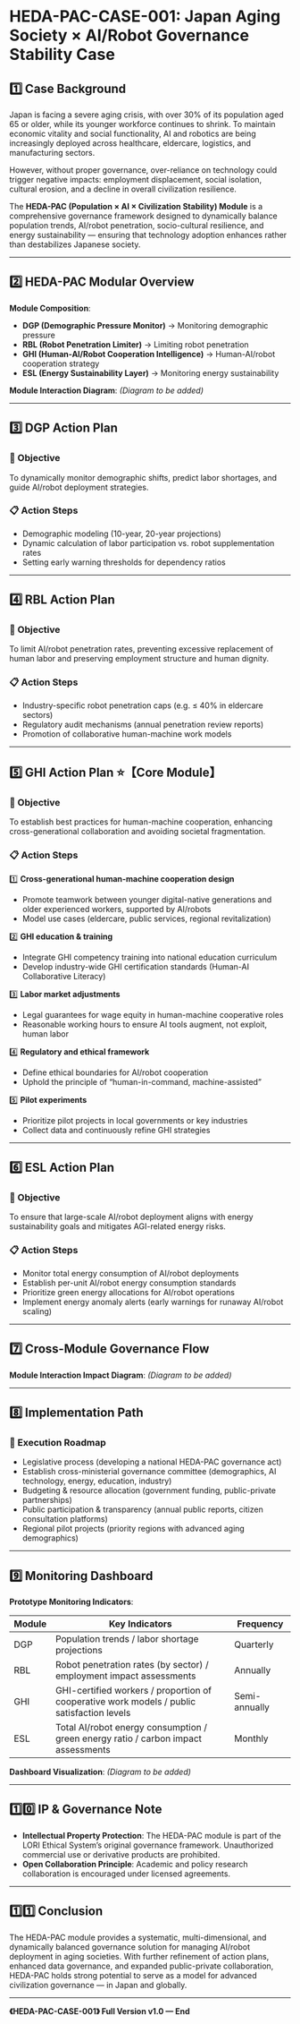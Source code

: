 # HEDA-PAC-CASE-001: Japan Aging Society × AI/Robot Governance Stability Case

## 1️⃣ Case Background

Japan is facing a severe aging crisis, with over 30% of its population aged 65 or older, while its younger workforce continues to shrink.
To maintain economic vitality and social functionality, AI and robotics are being increasingly deployed across healthcare, eldercare, logistics, and manufacturing sectors.

However, without proper governance, over-reliance on technology could trigger negative impacts: employment displacement, social isolation, cultural erosion, and a decline in overall civilization resilience.

The **HEDA-PAC (Population × AI × Civilization Stability) Module** is a comprehensive governance framework designed to dynamically balance population trends, AI/robot penetration, socio-cultural resilience, and energy sustainability — ensuring that technology adoption enhances rather than destabilizes Japanese society.

---

## 2️⃣ HEDA-PAC Modular Overview

**Module Composition**:
- **DGP (Demographic Pressure Monitor)** → Monitoring demographic pressure
- **RBL (Robot Penetration Limiter)** → Limiting robot penetration
- **GHI (Human-AI/Robot Cooperation Intelligence)** → Human-AI/robot cooperation strategy
- **ESL (Energy Sustainability Layer)** → Monitoring energy sustainability

**Module Interaction Diagram**:
_(Diagram to be added)_

---

## 3️⃣ DGP Action Plan

### 🎯 Objective
To dynamically monitor demographic shifts, predict labor shortages, and guide AI/robot deployment strategies.

### 📋 Action Steps
- Demographic modeling (10-year, 20-year projections)
- Dynamic calculation of labor participation vs. robot supplementation rates
- Setting early warning thresholds for dependency ratios

---

## 4️⃣ RBL Action Plan

### 🎯 Objective
To limit AI/robot penetration rates, preventing excessive replacement of human labor and preserving employment structure and human dignity.

### 📋 Action Steps
- Industry-specific robot penetration caps (e.g. ≤ 40% in eldercare sectors)
- Regulatory audit mechanisms (annual penetration review reports)
- Promotion of collaborative human-machine work models

---

## 5️⃣ GHI Action Plan ⭐【Core Module】

### 🎯 Objective
To establish best practices for human-machine cooperation, enhancing cross-generational collaboration and avoiding societal fragmentation.

### 📋 Action Steps
1️⃣ **Cross-generational human-machine cooperation design**
- Promote teamwork between younger digital-native generations and older experienced workers, supported by AI/robots
- Model use cases (eldercare, public services, regional revitalization)

2️⃣ **GHI education & training**
- Integrate GHI competency training into national education curriculum
- Develop industry-wide GHI certification standards (Human-AI Collaborative Literacy)

3️⃣ **Labor market adjustments**
- Legal guarantees for wage equity in human-machine cooperative roles
- Reasonable working hours to ensure AI tools augment, not exploit, human labor

4️⃣ **Regulatory and ethical framework**
- Define ethical boundaries for AI/robot cooperation
- Uphold the principle of “human-in-command, machine-assisted”

5️⃣ **Pilot experiments**
- Prioritize pilot projects in local governments or key industries
- Collect data and continuously refine GHI strategies

---

## 6️⃣ ESL Action Plan

### 🎯 Objective
To ensure that large-scale AI/robot deployment aligns with energy sustainability goals and mitigates AGI-related energy risks.

### 📋 Action Steps
- Monitor total energy consumption of AI/robot deployments
- Establish per-unit AI/robot energy consumption standards
- Prioritize green energy allocations for AI/robot operations
- Implement energy anomaly alerts (early warnings for runaway AI/robot scaling)

---

## 7️⃣ Cross-Module Governance Flow

**Module Interaction Impact Diagram**:
_(Diagram to be added)_

---

## 8️⃣ Implementation Path

### 🎯 Execution Roadmap
- Legislative process (developing a national HEDA-PAC governance act)
- Establish cross-ministerial governance committee (demographics, AI technology, energy, education, industry)
- Budgeting & resource allocation (government funding, public-private partnerships)
- Public participation & transparency (annual public reports, citizen consultation platforms)
- Regional pilot projects (priority regions with advanced aging demographics)

---

## 9️⃣ Monitoring Dashboard

**Prototype Monitoring Indicators**:

| Module | Key Indicators | Frequency |
|--------|----------------|-----------|
| DGP | Population trends / labor shortage projections | Quarterly |
| RBL | Robot penetration rates (by sector) / employment impact assessments | Annually |
| GHI | GHI-certified workers / proportion of cooperative work models / public satisfaction levels | Semi-annually |
| ESL | Total AI/robot energy consumption / green energy ratio / carbon impact assessments | Monthly |

**Dashboard Visualization**:
_(Diagram to be added)_

---

## 1️⃣0️⃣ IP & Governance Note

- **Intellectual Property Protection**: The HEDA-PAC module is part of the LORI Ethical System’s original governance framework. Unauthorized commercial use or derivative products are prohibited.
- **Open Collaboration Principle**: Academic and policy research collaboration is encouraged under licensed agreements.

---

## 1️⃣1️⃣  Conclusion

The HEDA-PAC module provides a systematic, multi-dimensional, and dynamically balanced governance solution for managing AI/robot deployment in aging societies.
With further refinement of action plans, enhanced data governance, and expanded public-private collaboration, HEDA-PAC holds strong potential to serve as a model for advanced civilization governance — in Japan and globally.

---

**《HEDA-PAC-CASE-001》 Full Version v1.0 — End**
